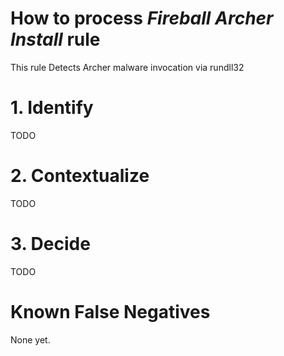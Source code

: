 # How to process *Fireball Archer Install* rule
This rule Detects Archer malware invocation via rundll32

# 1. Identify
TODO

# 2. Contextualize
TODO

# 3. Decide
TODO

# Known False Negatives
None yet.

